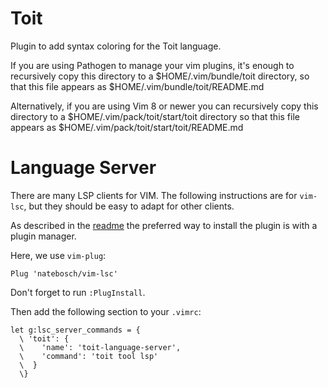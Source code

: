 Toit
====

Plugin to add syntax coloring for the Toit language.

If you are using Pathogen to manage your vim plugins, it's enough to
recursively copy this directory to a $HOME/.vim/bundle/toit directory, so
that this file appears as $HOME/.vim/bundle/toit/README.md

Alternatively, if you are using Vim 8 or newer you can recursively
copy this directory to a $HOME/.vim/pack/toit/start/toit directory
so that this file appears as $HOME/.vim/pack/toit/start/toit/README.md

Language Server
===============

There are many LSP clients for VIM. The following instructions are for
`vim-lsc`, but they should be easy to adapt for other clients.


As described in the [readme](https://github.com/natebosch/vim-lsc) the preferred
way to install the plugin is with a plugin manager.

Here, we use `vim-plug`:

```
Plug 'natebosch/vim-lsc'
```

Don't forget to run `:PlugInstall`.

Then add the following section to your `.vimrc`:
```
let g:lsc_server_commands = {
  \ 'toit': {
  \    'name': 'toit-language-server',
  \    'command': 'toit tool lsp'
  \  }
  \}
```
